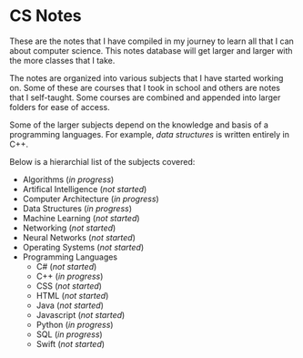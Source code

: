 # CS Notes

These are the notes that I have compiled in my journey to learn all that I can about computer science.  This notes database will get larger and larger with the more classes that I take.

The notes are organized into various subjects that I have started working on.  Some of these are courses that I took in school and others are notes that I self-taught.  Some courses are combined and appended into larger folders for ease of access.

Some of the larger subjects depend on the knowledge and basis of a programming languages.  For example, *data structures* is written entirely in C++.

Below is a hierarchial list of the subjects covered:
* Algorithms (*in progress*)
* Artifical Intelligence (*not started*)
* Computer Architecture (*in progress*)
* Data Structures (*in progress*)
* Machine Learning (*not started*)
* Networking (*not started*)
* Neural Networks (*not started*)
* Operating Systems (*not started*)
* Programming Languages
	* C# (*not started*)
	* C++ (*in progress*)
	* CSS (*not started*)
	* HTML (*not started*)
	* Java (*not started*)
	* Javascript (*not started*)
	* Python (*in progress*)
	* SQL (*in progress*)
	* Swift (*not started*)
